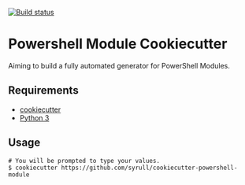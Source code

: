 [![Build status](https://ci.appveyor.com/api/projects/status/github/syrull/cookiecutter-powershell-module)](https://ci.appveyor.com/project/syrull/cookiecutter-powershell-module)


# Powershell Module Cookiecutter

Aiming to build a fully automated generator for PowerShell Modules.

## Requirements

- [cookiecutter](https://github.com/cookiecutter/cookiecutter)
- [Python 3](https://www.python.org/downloads/)

## Usage 

```console
# You will be prompted to type your values.
$ cookiecutter https://github.com/syrull/cookiecutter-powershell-module
```